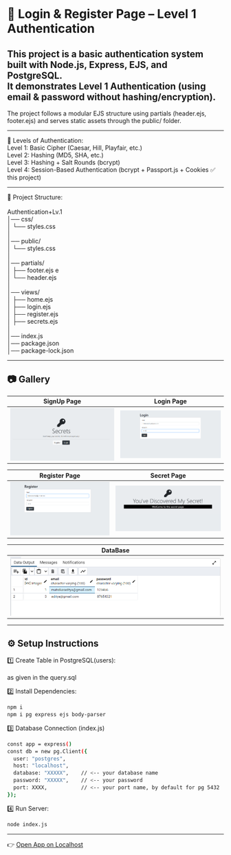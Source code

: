 # 🔐 Login & Register Page – Level 1 Authentication

This project is a basic authentication system built with **Node.js**, **Express**, **EJS**, and **PostgreSQL**.  
It demonstrates **Level 1 Authentication** (using email & password without hashing/encryption).
---
The project follows a modular EJS structure using partials (header.ejs, footer.ejs) and serves static assets through the public/ folder.<br>

---

🔑 Levels of Authentication:<br>
Level 1: Basic Cipher (Caesar, Hill, Playfair, etc.)<br>
Level 2: Hashing (MD5, SHA, etc.)<br>
Level 3: Hashing + Salt Rounds (bcrypt)<br>
Level 4: Session-Based Authentication (bcrypt + Passport.js + Cookies ✅ this project)<br>


---
📂 Project Structure:<br><br>
Authentication+Lv.1<br>
│── css/<br>
│   └── styles.css          <br>
│<br>
│── public/<br>
│   └── styles.css         <br>
│<br>
│── partials/<br>
│   ├── footer.ejs           e<br>
│   └── header.ejs          <br>
│<br>
│── views/<br>
│   ├── home.ejs             <br>
│   ├── login.ejs           <br>
│   ├── register.ejs        <br>
│   ├── secrets.ejs          <br>
│<br>
│── index.js                <br>
│── package.json            <br>
│── package-lock.json       <br>


---

## 📷 Gallery

| SignUp Page | Login Page|
|----|------------|
| ![lgl1](./imgg/lgl1.png) | ![lgl4](./imgg/lgl4.png)|

| Register Page| Secret Page|
|----------------|-----------------|
|![lgl2](./imgg/lgl2.png)   | ![lgl3](./imgg/lgl3.png) |

| DataBase | 
|-------------------|
| ![lgl5](./imgg/lgl5.png) |

---

## ⚙️ Setup Instructions

 1️⃣ Create Table in PostgreSQL(users):
 <br><br>
as given in the query.sql
 <br>
 
2️⃣ Install Dependencies:
```bash
npm i
npm i pg express ejs body-parser
```

3️⃣ Database Connection (index.js)
```bash
const app = express()
const db = new pg.Client({
  user: "postgres",
  host: "localhost",
  database: "XXXXX",    // <-- your database name
  password: "XXXXX",    // <-- your password
  port: XXXX,           // <-- your port name, by default for pg 5432
});
```
4️⃣ Run Server:
```bash
node index.js
```
---
👉 [Open App on Localhost](http://localhost:3000)
